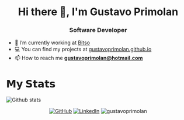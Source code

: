 <link rel="stylesheet" href="https://cdn.jsdelivr.net/gh/konpa/devicon@master/devicon.min.css">


<h1 align="center">Hi there 👋, I'm Gustavo Primolan</h1>
<h3 align="center">Software Developer</h3>

- 🔭 I’m currently working at [Bitso](https://bitso.com/)
- 💻 You can find my projects at [gustavoprimolan.github.io](https://gustavoprimolan.github.io)
- 📫 How to reach me **gustavoprimolan@hotmail.com**

# 𝗠𝘆 𝗦𝘁𝗮𝘁𝘀

![Github stats](https://github-readme-stats.vercel.app/api?username=gustavoprimolan&show_icons=true&hide_border=true)


<p align="center">
	<a href="https://github.com/gustavoprimolan" target="_blank"><img src="https://img.shields.io/github/followers/terrytangyuan.svg?label=GitHub&style=social" alt="GitHub"></a>
	<a href="https://www.linkedin.com/in/gustavoprimolan" target="_blank"><img src="https://img.shields.io/badge/LinkedIn--_.svg?style=social&logo=linkedin" alt="LinkedIn"></a>
	<img src="https://komarev.com/ghpvc/?username=gustavoprimolan" alt="gustavoprimolan" />
</p>
